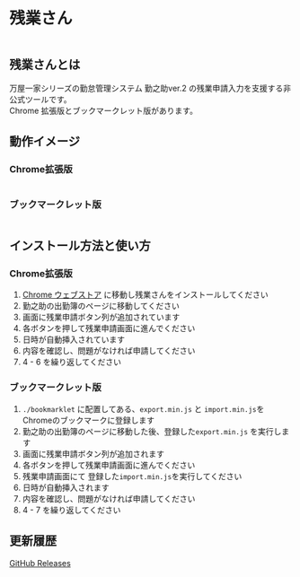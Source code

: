 # 残業さん

![]()

## 残業さんとは
万屋一家シリーズの勤怠管理システム 勤之助ver.2 の残業申請入力を支援する非公式ツールです。  
Chrome 拡張版とブックマークレット版があります。


## 動作イメージ

### Chrome拡張版
![]()

### ブックマークレット版
![]()


## インストール方法と使い方

### Chrome拡張版
1. [Chrome ウェブストア](https://chrome.google.com/webstore/detail/%E6%AE%8B%E6%A5%AD%E3%81%95%E3%82%93/icfemmjdbnbjkpghbjjeecfgolbdiajh?hl=ja) に移動し残業さんをインストールしてください
2. 勤之助の出勤簿のページに移動してください
3. 画面に残業申請ボタン列が追加されています
4. 各ボタンを押して残業申請画面に進んでください
5. 日時が自動挿入されています
6. 内容を確認し、問題がなければ申請してください
7. 4 - 6 を繰り返してください


### ブックマークレット版
1. `./bookmarklet` に配置してある、`export.min.js` と `import.min.js`をChromeのブックマークに登録します
2. 勤之助の出勤簿のページに移動した後、登録した`export.min.js` を実行します
3. 画面に残業申請ボタン列が追加されます
4. 各ボタンを押して残業申請画面に進んでください
5. 残業申請画面にて 登録した`import.min.js`を実行してください
6. 日時が自動挿入されます
7. 内容を確認し、問題がなければ申請してください
8. 4 - 7 を繰り返してください


## 更新履歴
[GitHub Releases](https://github.com/umesan/overtime-application/releases)
